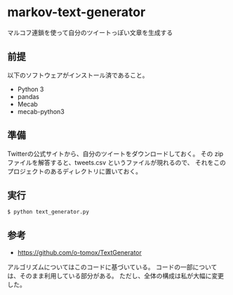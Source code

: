 # markov-text-generator
マルコフ連鎖を使って自分のツイートっぽい文章を生成する

## 前提

以下のソフトウェアがインストール済であること。

- Python 3
- pandas
- Mecab
- mecab-python3

## 準備

Twitterの公式サイトから、自分のツイートをダウンロードしておく。
その zip ファイルを解答すると、tweets.csv というファイルが現れるので、
それをこのプロジェクトのあるディレクトリに置いておく。

## 実行

```
$ python text_generator.py
```

## 参考

- https://github.com/o-tomox/TextGenerator

アルゴリズムについてはこのコードに基づいている。
コードの一部については、そのまま利用している部分がある。
ただし、全体の構成は私が大幅に変更した。
